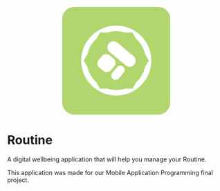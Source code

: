 <p align="center">
  <img width="250px" src="Assets/Routine.png">
</p>

# Routine

A digital wellbeing application that will help you manage your Routine.

This application was made for our Mobile Application Programming final project.

